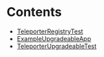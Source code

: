 

# Contents
- [TeleporterRegistryTest](TeleporterRegistryTests.t.sol/contract.TeleporterRegistryTest.md)
- [ExampleUpgradeableApp](TeleporterUpgradeableTests.t.sol/contract.ExampleUpgradeableApp.md)
- [TeleporterUpgradeableTest](TeleporterUpgradeableTests.t.sol/contract.TeleporterUpgradeableTest.md)
